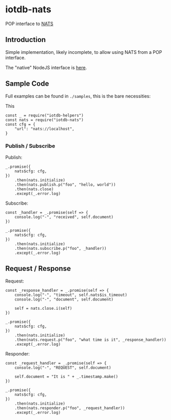 # iotdb-nats
POP interface to [NATS](https://docs.nats.io/nats-concepts/intro)

## Introduction

Simple implementation, likely incomplete, to allow using NATS
from a POP interface.

The "native" NodeJS interface is [here](https://github.com/nats-io/nats.js).

## Sample Code

Full examples can be found in `./samples`, this is the bare necessities:

This 

    const _ = require("iotdb-helpers")
    const nats = require("iotdb-nats")
    const cfg = {
        "url": "nats://localhost",
    }

### Publish / Subscribe

Publish:

    _.promise({
        nats$cfg: cfg,
    })
        .then(nats.initialize)
        .then(nats.publish.p("foo", "hello, world"))
        .then(nats.close)
        .except(_.error.log)

Subscribe:

    const _handler = _.promise(self => {
        console.log("-", "received", self.document)
    })

    _.promise({
        nats$cfg: cfg,
    })
        .then(nats.initialize)
        .then(nats.subscribe.p("foo", _handler))
        .except(_.error.log)

## Request / Response

Request:

    const _response_handler = _.promise(self => {
        console.log("-", "timeout", self.nats$is_timeout)
        console.log("-", "document", self.document)

        self = nats.close.i(self)
    })

    _.promise({
        nats$cfg: cfg,
    })
        .then(nats.initialize)
        .then(nats.request.p("foo", "what time is it", _response_handler))
        .except(_.error.log)

Responder:

    const _request_handler = _.promise(self => {
        console.log("-", "REQUEST", self.document)

        self.document = "It is " + _.timestamp.make()
    })

    _.promise({
        nats$cfg: cfg,
    })
        .then(nats.initialize)
        .then(nats.responder.p("foo", _request_handler))
        .except(_.error.log)

